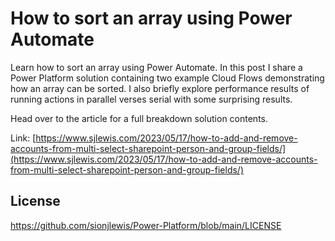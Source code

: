 # How to sort an array using Power Automate

Learn how to sort an array using Power Automate. In this post I share a Power Platform solution containing two example Cloud Flows demonstrating how an array can be sorted. I also briefly explore performance results of running actions in parallel verses serial with some surprising results.

Head over to the article for a full breakdown solution contents.

Link: [https://www.sjlewis.com/2023/05/17/how-to-add-and-remove-accounts-from-multi-select-sharepoint-person-and-group-fields/](https://www.sjlewis.com/2023/05/17/how-to-add-and-remove-accounts-from-multi-select-sharepoint-person-and-group-fields/)

## License
https://github.com/sionjlewis/Power-Platform/blob/main/LICENSE
